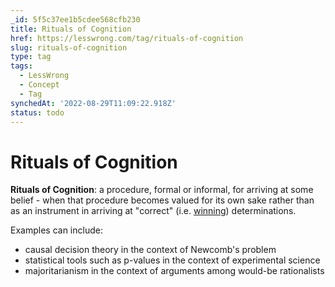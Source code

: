```yaml
---
_id: 5f5c37ee1b5cdee568cfb230
title: Rituals of Cognition
href: https://lesswrong.com/tag/rituals-of-cognition
slug: rituals-of-cognition
type: tag
tags:
  - LessWrong
  - Concept
  - Tag
synchedAt: '2022-08-29T11:09:22.918Z'
status: todo
---
```


# Rituals of Cognition

**Rituals of Cognition**: a procedure, formal or informal, for arriving at some belief - when that procedure becomes valued for its own sake rather than as an instrument in arriving at "correct" (i.e. [winning](https://wiki.lesswrong.com/wiki/winning)) determinations.

Examples can include:

- causal decision theory in the context of Newcomb's problem
- statistical tools such as p-values in the context of experimental science
- majoritarianism in the context of arguments among would-be rationalists
